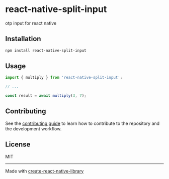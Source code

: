 # react-native-split-input

otp input for react native

## Installation

```sh
npm install react-native-split-input
```

## Usage

```js
import { multiply } from 'react-native-split-input';

// ...

const result = await multiply(3, 7);
```

## Contributing

See the [contributing guide](CONTRIBUTING.md) to learn how to contribute to the repository and the development workflow.

## License

MIT

---

Made with [create-react-native-library](https://github.com/callstack/react-native-builder-bob)

